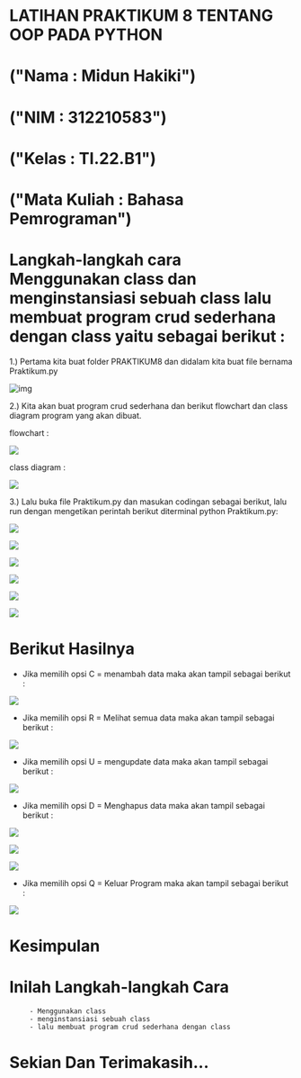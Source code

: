 #   LATIHAN PRAKTIKUM 8 TENTANG OOP PADA PYTHON

#   ("Nama         :   Midun Hakiki")
#   ("NIM          :   312210583")
#   ("Kelas        :   TI.22.B1")
#   ("Mata Kuliah  :   Bahasa Pemrograman")

#   Langkah-langkah cara Menggunakan class dan menginstansiasi sebuah class lalu membuat program crud sederhana dengan class yaitu sebagai berikut :

1.) Pertama kita buat folder PRAKTIKUM8 dan didalam kita buat file bernama Praktikum.py

![img](img/folder.png)

2.) Kita akan buat program crud sederhana dan berikut flowchart dan class diagram program yang akan dibuat.

flowchart :

![](img/flowchart.png)

class diagram :

![](img/class-diagram.png)

3.) Lalu buka file Praktikum.py dan masukan codingan sebagai berikut, lalu run dengan mengetikan perintah berikut diterminal python Praktikum.py:

![](img/lt1.png)

![](img/lt2.png)

![](img/lt3.png)

![](img/lt4.png)

![](img/lt5.png)

![](img/lt6.png)

#   Berikut Hasilnya

-   Jika memilih opsi C = menambah data maka akan tampil sebagai berikut :

![](img/img1.png)

-   Jika memilih opsi R = Melihat semua data maka akan tampil sebagai berikut :

![](img/img2.png)

-   Jika memilih opsi U = mengupdate data maka akan tampil sebagai berikut :

![](img/img3.png)

-   Jika memilih opsi D = Menghapus data maka akan tampil sebagai berikut :

![](img/img4.png)

![](img/img5.png)

![](img/img6.png)

-   Jika memilih opsi Q = Keluar Program maka akan tampil sebagai berikut :

![](img/img7.png)

#   Kesimpulan 
#   Inilah Langkah-langkah Cara
         - Menggunakan class
         - menginstansiasi sebuah class
         - lalu membuat program crud sederhana dengan class

#   Sekian Dan Terimakasih...
